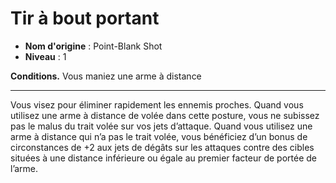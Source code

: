 # Tir à bout portant

 * **Nom d'origine** : Point-Blank Shot
 * **Niveau** : 1


<p><strong>Conditions.</strong> Vous maniez une arme à distance</p>
<hr>
<p>Vous visez pour éliminer rapidement les ennemis proches. Quand vous utilisez une arme à distance de volée dans cette posture, vous ne subissez pas le malus du trait volée sur vos jets d’attaque. Quand vous utilisez une arme à distance qui n’a pas le trait volée, vous bénéficiez d’un bonus de circonstances de +2 aux jets de dégâts sur les attaques contre des cibles situées à une distance inférieure ou égale au premier facteur de portée de l’arme.</p>